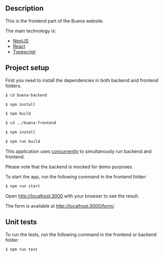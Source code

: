 ## Description

This is the frontend part of the Buena website.

The main technology is:

- [NextJS](https://nextjs.org/)
- [React](https://react.dev/)
- [Typescript](https://console.neon.tech/)

## Project setup

First you need to install the dependencies in both backend and frontend folders.

```bash
$ cd buena-backend

$ npm install

$ npm build

$ cd ../buena-frontend

$ npm install

$ npm run build
```

This application uses [concurrently](https://www.npmjs.com/package/concurrently) to simultanously run backend and frontend.

Please note that the backend is mocked for demo purposes.

To start the app, run the following command in the frontend folder:

```bash
$ npm run start
```

Open [http://localhost:3000](http://localhost:3000) with your browser to see the result.

The form is available at [http://localhost:3000/form/](http://localhost:3000/form/).

## Unit tests

To run the tests, run the following command in the frontend or backend folder:

```bash
$ npm run test
```
